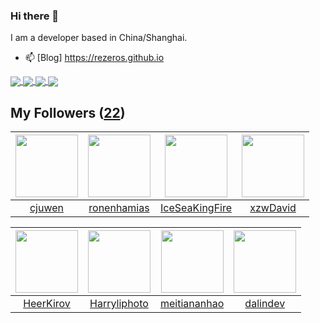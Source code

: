 ### Hi there 👋

  I am a developer based in China/Shanghai.
  
  - 📫 [Blog] https://rezeros.github.io
  
   <a href="https://github.com/rezeros/Jaxer">
<img align="center" src="https://github-readme-stats.vercel.app/api/pin/?username=rezeros&repo=Jaxer&title_color=fff&icon_color=79ff97&text_color=9f9f9f&bg_color=151515" />
  </a>
  <a href="https://github.com/rezeros/git">
<img align="center" src="https://github-readme-stats.vercel.app/api/pin/?username=rezeros&repo=git&title_color=fff&icon_color=79ff97&text_color=9f9f9f&bg_color=151515" />
  </a>
  <a href="https://github.com/rezeros/zerobox">
<img align="center" src="https://github-readme-stats.vercel.app/api/pin/?username=rezeros&repo=zerobox&title_color=fff&icon_color=79ff97&text_color=9f9f9f&bg_color=151515" />
  </a>

  <a href="https://github.com/rezeros/leetcode">
<img align="center" src="https://github-readme-stats.vercel.app/api/pin/?username=rezeros&repo=leetcode&title_color=fff&icon_color=79ff97&text_color=9f9f9f&bg_color=151515" />
  </a>



## My Followers ([22](https://github.com/ReZeroS?tab=followers))

| <img src="https://avatars.githubusercontent.com/u/20887192?v=4" width="100" height="100" /> | <img src="https://avatars.githubusercontent.com/u/1706296?v=4" width="100" height="100" /> | <img src="https://avatars.githubusercontent.com/u/34676280?v=4" width="100" height="100" /> | <img src="https://avatars.githubusercontent.com/u/96334838?v=4" width="100" height="100" /> |
| :-----------------------------------------------------------------------------------------: | :----------------------------------------------------------------------------------------: | :-----------------------------------------------------------------------------------------: | :-----------------------------------------------------------------------------------------: |
|                             [cjuwen](https://github.com/cjuwen)                             |                        [ronenhamias](https://github.com/ronenhamias)                       |                     [IceSeaKingFire](https://github.com/IceSeaKingFire)                     |                           [xzwDavid](https://github.com/xzwDavid)                           |

| <img src="https://avatars.githubusercontent.com/u/26834294?v=4" width="100" height="100" /> | <img src="https://avatars.githubusercontent.com/u/86776509?v=4" width="100" height="100" /> | <img src="https://avatars.githubusercontent.com/u/87971889?v=4" width="100" height="100" /> | <img src="https://avatars.githubusercontent.com/u/6508763?v=4" width="100" height="100" /> |
| :-----------------------------------------------------------------------------------------: | :-----------------------------------------------------------------------------------------: | :-----------------------------------------------------------------------------------------: | :----------------------------------------------------------------------------------------: |
|                          [HeerKirov](https://github.com/HeerKirov)                          |                       [Harryliphoto](https://github.com/Harryliphoto)                       |                       [meitiananhao](https://github.com/meitiananhao)                       |                           [dalindev](https://github.com/dalindev)                          |